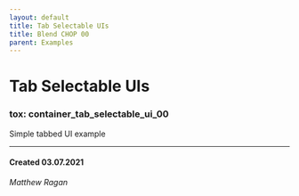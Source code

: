 ```yaml
---
layout: default
title: Tab Selectable UIs
title: Blend CHOP 00
parent: Examples
---
```


# Tab Selectable UIs
### tox: container_tab_selectable_ui_00

Simple tabbed UI example


---
#### Created 03.07.2021
*Matthew Ragan*